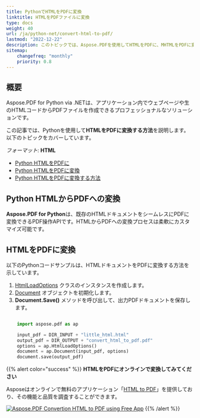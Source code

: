 ```yaml
---
title: PythonでHTMLをPDFに変換
linktitle: HTMLをPDFファイルに変換
type: docs
weight: 40
url: /ja/python-net/convert-html-to-pdf/
lastmod: "2022-12-22"
description: このトピックでは、Aspose.PDFを使用してHTMLをPDFに、MHTMLをPDFに変換する方法を示します。
sitemap:
    changefreq: "monthly"
    priority: 0.8
---
```


## 概要

Aspose.PDF for Python via .NETは、アプリケーション内でウェブページや生のHTMLコードからPDFファイルを作成できるプロフェッショナルなソリューションです。

この記事では、Pythonを使用して**HTMLをPDFに変換する方法**を説明します。以下のトピックをカバーしています。

_フォーマット_: **HTML**
- [Python HTMLをPDFに](#python-html-to-pdf)
- [Python HTMLをPDFに変換](#python-html-to-pdf)
- [Python HTMLをPDFに変換する方法](#python-html-to-pdf)

## Python HTMLからPDFへの変換

**Aspose.PDF for Python**は、既存のHTMLドキュメントをシームレスにPDFに変換できるPDF操作APIです。HTMLからPDFへの変換プロセスは柔軟にカスタマイズ可能です。

## HTMLをPDFに変換

以下のPythonコードサンプルは、HTMLドキュメントをPDFに変換する方法を示しています。

1. [HtmlLoadOptions](https://reference.aspose.com/pdf/python-net/aspose.pdf/htmlloadoptions/) クラスのインスタンスを作成します。
2. [Document](https://reference.aspose.com/pdf/python-net/aspose.pdf/document/) オブジェクトを初期化します。
3. **Document.Save()** メソッドを呼び出して、出力PDFドキュメントを保存します。

```python

    import aspose.pdf as ap

    input_pdf = DIR_INPUT + "little_html.html"
    output_pdf = DIR_OUTPUT + "convert_html_to_pdf.pdf"
    options = ap.HtmlLoadOptions()
    document = ap.Document(input_pdf, options)
    document.save(output_pdf)
```

{{% alert color="success" %}}
**HTMLをPDFにオンラインで変換してみてください**

Asposeはオンラインで無料のアプリケーション「[HTML to PDF](https://products.aspose.app/html/en/conversion/html-to-pdf)」を提供しており、その機能と品質を調査することができます。

[![Aspose.PDF Convertion HTML to PDF using Free App](html.png)](https://products.aspose.app/html/en/conversion/html-to-pdf)
{{% /alert %}}